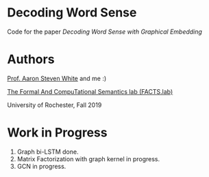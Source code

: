 # Decoding Word Sense

Code for the paper *Decoding Word Sense with Graphical Embedding*

# Authors

[Prof. Aaron Steven White](http://aaronstevenwhite.io/) and me :)

[The Formal And CompuTational Semantics lab (FACTS.lab)](http://factslab.io/)

University of Rochester, Fall 2019

# Work in Progress

1. Graph bi-LSTM done.
2. Matrix Factorization with graph kernel in progress.
3. GCN in progress.